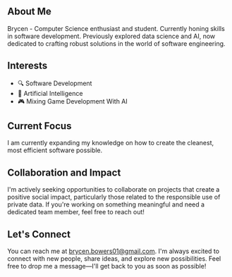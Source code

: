 ## About Me

Brycen - Computer Science enthusiast and student. Currently honing skills in software development. Previously explored data science and AI, now dedicated to crafting robust solutions in the world of software engineering.

## Interests

- 🔍 Software Development
- 🧠 Artificial Intelligence
- 🎮 Mixing Game Development With AI

## Current Focus

I am currently expanding my knowledge on how to create the cleanest, most efficient software possible.

## Collaboration and Impact

I'm actively seeking opportunities to collaborate on projects that create a positive social impact, particularly those related to the responsible use of private data. If you're working on something meaningful and need a dedicated team member, feel free to reach out!

## Let's Connect

You can reach me at brycen.bowers01@gmail.com. I'm always excited to connect with new people, share ideas, and explore new possibilities. Feel free to drop me a message—I'll get back to you as soon as possible!

<!---
BrycenAB/BrycenAB is a ✨ special ✨ repository because its `README.md` (this file) appears on your GitHub profile.
You can click the Preview link to take a look at your changes.
--->
